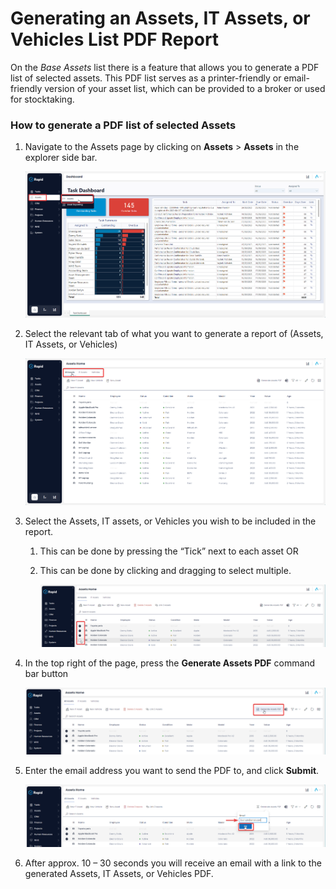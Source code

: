 # Generating an Assets, IT Assets, or Vehicles List PDF Report

On the *Base Assets* list there is a feature that allows you to generate a PDF list of selected assets. This PDF list serves as a printer-friendly or email-friendly version of your asset list, which can be provided to a broker or used for stocktaking.

### How to generate a PDF list of selected Assets

1. Navigate to the Assets page by clicking on **Assets** &gt; **Assets** in the explorer side bar.  

    ![image-1702444402682.png](./downloaded_image_1705285501405.png)

2. Select the relevant tab of what you want to generate a report of (Assets, IT Assets, or Vehicles)  

    ![image-1702444492447.png](./downloaded_image_1705285502427.png)

3. Select the Assets, IT assets, or Vehicles you wish to be included in the report. 

    1. This can be done by pressing the “Tick” next to each asset OR

    2. This can be done by clicking and dragging to select multiple. 

        ![image-1702444521775.png](./downloaded_image_1705285503440.png)

4. In the top right of the page, press the **Generate Assets PDF** command bar button  

    ![image-1702444549128.png](./downloaded_image_1705285504455.png)

5. Enter the email address you want to send the PDF to, and click **Submit**.  

    ![image-1702444724758.png](./downloaded_image_1705285505470.png)
    
6. After approx. 10 – 30 seconds you will receive an email with a link to the generated Assets, IT Assets, or Vehicles PDF.